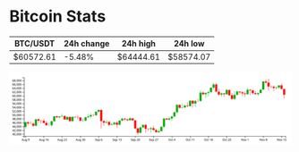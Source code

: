 # Bitcoin Stats

BTC/USDT|24h change|24h high|24h low|
|---|---|---|---|
|$60572.61|-5.48%|$64444.61|$58574.07|

<img src="./chart.svg">
